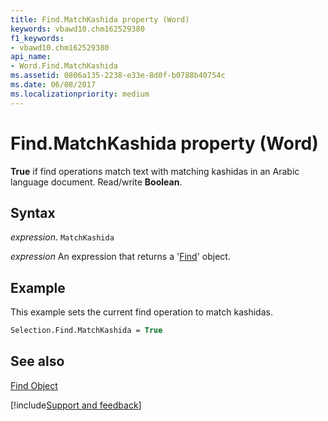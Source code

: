```yaml
---
title: Find.MatchKashida property (Word)
keywords: vbawd10.chm162529380
f1_keywords:
- vbawd10.chm162529380
api_name:
- Word.Find.MatchKashida
ms.assetid: 0806a135-2238-e33e-8d0f-b0788b40754c
ms.date: 06/08/2017
ms.localizationpriority: medium
---
```



# Find.MatchKashida property (Word)

 **True** if find operations match text with matching kashidas in an Arabic language document. Read/write **Boolean**.


## Syntax

_expression_. `MatchKashida`

 _expression_ An expression that returns a '[Find](Word.Find.md)' object.


## Example

This example sets the current find operation to match kashidas.


```vb
Selection.Find.MatchKashida = True
```


## See also


[Find Object](Word.Find.md)

[!include[Support and feedback](~/includes/feedback-boilerplate.md)]